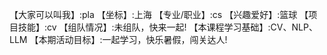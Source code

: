【大家可以叫我】:pla
【坐标】:上海
【专业/职业】:cs
【兴趣爱好】:篮球
【项目技能】:cv
【组队情况】:未组队，快来一起!
【本课程学习基础】:CV、NLP、LLM
【本期活动目标】:一起学习，快乐暑假，闯关达人!